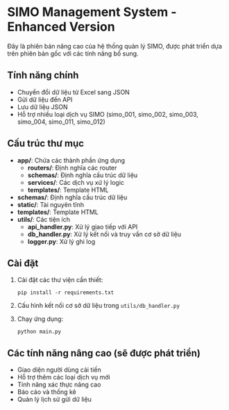 # SIMO Management System - Enhanced Version

Đây là phiên bản nâng cao của hệ thống quản lý SIMO, được phát triển dựa trên phiên bản gốc với các tính năng bổ sung.

## Tính năng chính

- Chuyển đổi dữ liệu từ Excel sang JSON
- Gửi dữ liệu đến API
- Lưu dữ liệu JSON
- Hỗ trợ nhiều loại dịch vụ SIMO (simo_001, simo_002, simo_003, simo_004, simo_011, simo_012)

## Cấu trúc thư mục

- **app/**: Chứa các thành phần ứng dụng
  - **routers/**: Định nghĩa các router
  - **schemas/**: Định nghĩa cấu trúc dữ liệu
  - **services/**: Các dịch vụ xử lý logic
  - **templates/**: Template HTML
- **schemas/**: Định nghĩa cấu trúc dữ liệu
- **static/**: Tài nguyên tĩnh
- **templates/**: Template HTML
- **utils/**: Các tiện ích
  - **api_handler.py**: Xử lý giao tiếp với API
  - **db_handler.py**: Xử lý kết nối và truy vấn cơ sở dữ liệu
  - **logger.py**: Xử lý ghi log

## Cài đặt

1. Cài đặt các thư viện cần thiết:
   ```
   pip install -r requirements.txt
   ```

2. Cấu hình kết nối cơ sở dữ liệu trong `utils/db_handler.py`

3. Chạy ứng dụng:
   ```
   python main.py
   ```

## Các tính năng nâng cao (sẽ được phát triển)

- Giao diện người dùng cải tiến
- Hỗ trợ thêm các loại dịch vụ mới
- Tính năng xác thực nâng cao
- Báo cáo và thống kê
- Quản lý lịch sử gửi dữ liệu
